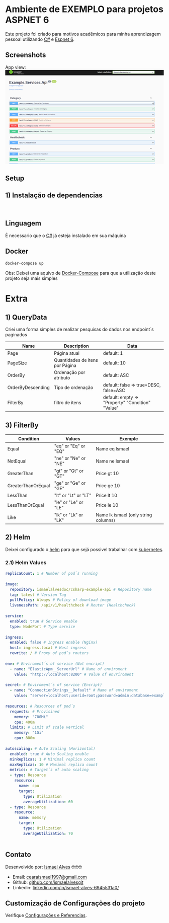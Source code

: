# Ambiente de EXEMPLO para projetos ASPNET 6
Este projeto foi criado para motivos acadêmicos para minha aprendizagem pessoal
utilizando [C#](https://learn.microsoft.com/pt-br/dotnet/csharp/) e [Espnet 6](https://dotnet.microsoft.com/pt-br/apps/aspnet). 

## Screenshots
App view:
![App UI](/app.png)

## Setup

## 1) Instalação de dependencias
<br>

## Linguagem
È necessario que o [C#](https://learn.microsoft.com/pt-br/dotnet/csharp/) já esteja instalado em sua máquina

## Docker
``` sh
docker-compose up
```
Obs: Deixei uma aquivo de [Docker-Compose](https://docs.docker.com/compose/) para que a utilização deste 
projeto seja mais simples

# Extra

## 1) QueryData
Criei uma forma simples de realizar pesquisas do dados nos endpoint´s paginados

Name | Description | Data
-----|-------------|------------------
Page               | Página atual | default: 1
PageSize           | Quantidades de itens por Página | default: 10
OrderBy            | Ordenação por atributo | default: ASC
OrderByDescending  | Tipo de ordenação | default: false => true=DESC, false=ASC 
FilterBy           | filtro de itens | default: empty => "Property" "Condition" "Value"

## 3) FilterBy
Condition | Values | Exemple
-----|-------------|------------------
Equal              | "eq" or "Eq" or "EQ" | Name eq Ismael
NotEqual           | "ne" or "Ne" or "NE" | Name ne Ismael
GreaterThan        | "gt" or "Gt" or "GT" | Price gt 10
GreaterThanOrEqual | "ge" or "Ge" or "GE" | Price ge 10
LessThan           | "lt" or "Lt" or "LT" | Price lt 10
LessThanOrEqual    | "le" or "Le" or "LE" | Price le 10
Like               | "lk" or "Lk" or "LK" | Name lk ismael (only string columns)

## 2) Helm
Deixei configurado o [helm](https://helm.sh/) para que sejá possivel trabalhar com [kubernetes](https://kubernetes.io/pt-br/).
### 2.1) Helm Values
```yml
replicaCount: 1 # Number of pod´s running

image:
  repository: ismaelalvesdoc/csharp-example-api # Repository name
  tag: latest # Version Tag
  pullPolicy: Always # Policy of download image
  livenessPath: /api/v1/healthcheck # Router (Healthcheck)

service:
  enabled: true # Service enable
  type: NodePort # Type service

ingress: 
  enabled: false # Ingress enable (Nginx)
  host: ingress.local # Host ingress
  rewrite: / # Proxy of pod´s routers

env: # Enviroment´s of service (Not encript)
  - name: "ElasticApm__ServerUrl" # Name of enviroment
    value: "http://localhost:8200" # Value of envriroment

secret: # Enviroment´s of service (Encript)
  - name: "ConnectionStrings__Default" # Name of enviroment
    value: "server=localhost;userid=root;password=admin;database=example" # Value of envriroment 

resources: # Resources of pod´s
  requests: # Provisined
    memory: "700Mi" 
    cpu: 400m
  limits: # Limit of scale vertical
    memory: "1Gi"
    cpu: 800m

autoscaling: # Auto Scaling (Horizontal)
  enabled: true # Auto Scaling enable 
  minReplicas: 1 # Minimal replica count
  maxReplicas: 10 # Maximal replica count
  metrics: # Target´s of auto scaling
  - type: Resource
    resource:
      name: cpu
      target:
        type: Utilization
        averageUtilization: 60
  - type: Resource
    resource:
      name: memory
      target:
        type: Utilization
        averageUtilization: 70
        
```

## Contato
Desenvolvido por: [Ismael Alves](https://github.com/ismaelalvesgit) 🤓🤓🤓

* Email: [cearaismael1997@gmail.com](mailto:cearaismael1997@gmail.com) 
* Github: [github.com/ismaelalvesgit](https://github.com/ismaelalvesgit)
* Linkedin: [linkedin.com/in/ismael-alves-6945531a0/](https://www.linkedin.com/in/ismael-alves-6945531a0/)

## Customização de Configurações do projeto
Verifique [Configurações e Referencias](https://dotnet.microsoft.com/pt-br/apps/aspnet).
